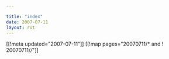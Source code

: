 ```yaml
---

title: "index"
date: 2007-07-11
layout: rut
---
```


[[!meta updated="2007-07-11"]]
[[!map pages="20070711/* and ! 20070711/*/*"]]
